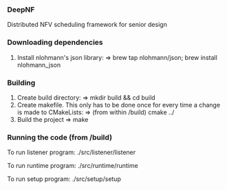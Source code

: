 ### DeepNF
Distributed NFV scheduling framework for senior design

### Downloading dependencies
1. Install nlohmann's json library:
    => brew tap nlohmann/json; brew install nlohmann_json

### Building
1. Create build directory:
    => mkdir build && cd build
2. Create makefile. This only has to be done once for every time a change is made to CMakeLists:
    => (from within /build) cmake ../
3. Build the project
    => make

### Running the code (from /build)
To run listener program:
    ./src/listener/listener

To run runtime program:
    ./src/runtime/runtime

To run setup program:
    ./src/setup/setup